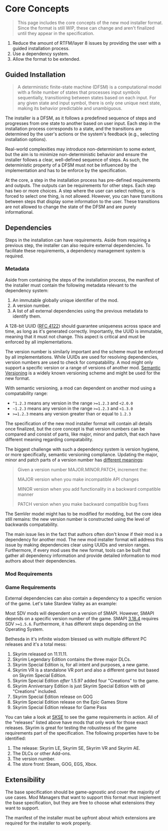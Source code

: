# Core Concepts

> This page includes the core concepts of the new mod installer format. Since the format is still WIP, these can change and aren't finalized until they appear in the specification.

1) Reduce the amount of RTFM/layer 8 issues by providing the user with a guided installation process.
2) Use a dependency system.
3) Allow the format to be extended.

## Guided Installation

> A deterministic finite-state machine (DFSM) is a computational model with a finite number of states that processes input symbols sequentially, transitioning between states based on each input. For any given state and input symbol, there is only one unique next state, making its behavior predictable and unambiguous.

The installer is a DFSM, as it follows a predefined sequence of steps and progresses from one state to another based on user input. Each step in the installation process corresponds to a state, and the transitions are determined by the user's actions or the system's feedback (e.g., selecting installation options).

Real-world complexities may introduce non-determinism to some extent, but the aim is to minimize non-deterministic behavior and ensure the installer follows a clear, well-defined sequence of steps. As such, the deterministic property of a DFSM must not be influenced by the implementation and has to be enforce by the specification.

At the core, a step in the installation process has pre-defined requirements and outputs. The outputs can be requirements for other steps. Each step has two or more choices. A step where the user can select nothing, or is forced to select one thing, is not allowed. However, you can have transitions between steps that display some information to the user. These transitions are not allowed to change the state of the DFSM and are purely informational.

## Dependencies

Steps in the installation can have requirements. Aside from requiring a previous step, the installer can also require external dependencies. To facilitate these requirements, a dependency management system is required.

### Metadata

Aside from containing the steps of the installation process, the manifest of the installer must contain the following metadata relevant to the dependency system:

1) An immutable globally unique identifier of the mod.
2) A version number.
3) A list of all external dependencies using the previous metadata to identify them.

A 128-bit UUID ([RFC 4122](https://www.rfc-editor.org/rfc/rfc4122)) should guarantee uniqueness across space and time, as long as it's generated correctly. Importantly, the UUID is immutable, meaning that it must not change. This aspect is critical and must be enforced by all implementations.

The version number is similarly important and the scheme must be enforced by all implementations. While UUIDs are used for resolving dependencies, version numbers are used to check for compatability. A mod might only support a specific version or a range of versions of another mod. [Semantic Versioning](https://semver.org/) is a widely known versioning scheme and might be used for the new format.

With semantic versioning, a mod can dependent on another mod using a compatability range:

- `^1.2.3` means any version in the range `>=1.2.3` and `<2.0.0`
- `~1.2.3` means any version in the range `>=1.2.3` and `<1.3.0`
- `>=1.2.3` means any version greater than or equal to `1.2.3`

The specification of the new mod installer format will contain all details once finalized, but the core concept is that version numbers can be compared and consist of parts, like major, minor and patch, that each have different meaning regarding compatability.

The biggest challenge with such a dependency system is version hygiene, or more specifically, semantic versioning compliance. Updating the major, minor and patch parts of a version number has [different meanings](https://semver.org/):

> Given a version number MAJOR.MINOR.PATCH, increment the:
>
> MAJOR version when you make incompatible API changes
>
> MINOR version when you add functionality in a backward compatible manner
>
> PATCH version when you make backward compatible bug fixes

The SemVer model might has to be modified for modding, but the core idea still remains: the new version number is constructed using the level of backwards compatability.

The main issue lies in the fact that authors often don't know if their mod is a dependency for another mod. The new mod installer format will address this issue by making dependencies clear using UUIDs and version ranges. Furthermore, if every mod uses the new format, tools can be built that gather all dependency information and provide detailed information to mod authors about their dependencies.

### Mod Requirements

### Game Requirements

External dependencies can also contain a dependency to a specific version of the game. Let's take Stardew Valley as an example:

Most SDV mods will dependent on a version of SMAPI. However, SMAPI depends on a specific version number of the game. SMAPI [3.18.4](https://github.com/Pathoschild/SMAPI/releases/tag/3.18.4) requires SDV `>=1.5.6`. Furthermore, it has different steps depending on the Operating System.

Bethesda in it's infinite wisdom blessed us with multiple different PC releases and it's a total mess:

1) Skyrim released on 11.11.11.
2) Skyrim Legendary Edition contains the three major DLCs.
3) Skyrim Special Edition is, for all intent and purposes, a new game.
4) Skyrim VR is a standalone VR port and also a different game but based on Skyrim Special Edition.
5) Skyrim Special Edition _after_ 1.5.97 added four "Creations" to the game.
6) Skyrim Anniversary Edition is just Skyrim Special Edition with _all_ "Creations" included.
7) Skyrim Special Edition release on GOG
8) Skyrim Special Edition release on the Epic Games Store
9) Skyrim Special Edition release for Game Pass

You can take a look at [SKSE](https://skse.silverlock.org/) to see the game requirements in action. All of the "releases" listed above have mods that only work for those exact releases. Skyrim is great for testing the robustness of the game requirements part of the specification. The following properties have to be identified:

1) The release: Skyrim LE, Skyrim SE, Skyrim VR and Skyrim AE.
2) The DLCs or other Add-ons.
3) The version number.
4) The store front: Steam, GOG, EGS, Xbox.

## Extensibility

The base specification should be game-agnostic and cover the majority of use cases. Mod Managers that want to support this format must implement the base specification, but they are free to choose what extensions they want to support.

The manifest of the installer must be upfront about which extensions are required for the installer to work properly.
